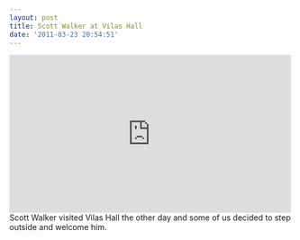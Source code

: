 ```yaml
---
layout: post
title: Scott Walker at Vilas Hall
date: '2011-03-23 20:54:51'
---
```


<iframe frameborder="0" height="281" src="http://player.vimeo.com/video/21713946?title=0&amp;byline=0&amp;portrait=0&amp;color=30871d" width="500"></iframe> Scott Walker visited Vilas Hall the other day and some of us decided to step outside and welcome him.<!--kg-card-end: markdown-->
